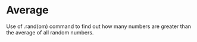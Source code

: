# Average
Use of .rand(om) command to find out how many numbers are greater than the average of all random numbers.
